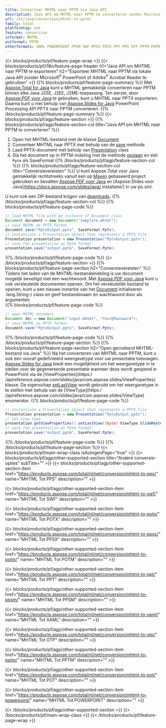 ```yaml
---
title: Converteer MHTML naar PPTM via Java API
description: Java API om MHTML naar PPTM te converteren zonder Microsoft Word te gebruiken
url: /nl/java/conversion/mhtml-to-pptm/
family: total
platformtag: net
feature: conversion
informat: MHTML
outformat: PPTM
otherformats: XAML POWERPOINT PPSM SWF PPSX POTX PPT PPS OTP PPTM POTM POT
---
```

{{< blocks/products/pf/feature-page-wrap >}}
{{< blocks/products/pf/i18n/feature-page-header h1="Java API om MHTML naar PPTM te exporteren" h2="Exporteer MHTML naar PPTM via lokale Java API zonder Microsoft<sup>&reg;</sup> PowerPoint of Adobe<sup>&reg;</sup> Acrobat Reader te gebruiken" >}}
{{% blocks/products/pf/feature-page-summary %}}
Met [Aspose.Total for Java](https://products.aspose.com/total/java/) kunt u MHTML gemakkelijk converteren naar PPTM binnen elke Java J2SE, J2EE, J2ME-toepassing. Ten eerste, door [Aspose.PDF voor Java](https://products.aspose.com/pdf/java/) te gebruiken, kunt u MHTML naar PPTX exporteren. Daarna kunt u met behulp van [Aspose.Slides for Java](https://products.aspose.com/slides/java/) PowerPoint Processing API PPTX naar PPTM converteren.
{{% /blocks/products/pf/feature-page-summary  %}}
{{< blocks/products/pf/agp/feature-section >}}
{{% blocks/products/pf/agp/feature-section-col title="Java API om MHTML naar PPTM te converteren" %}}
1. Open het MHTML-bestand met de klasse [Document](https://apireference.aspose.com/pdf/java/com.aspose.pdf/Document)
2. Converteer MHTML naar PPTX met behulp van de [save](https://apireference.aspose.com/pdf/java/com.aspose.pdf/Document#save-java.lang.String-int-) methode
3. Laad PPTX-document met behulp van [Presentation](https://apireference.aspose.com/slides/java/com.aspose.slides/Presentation) class
4. Sla het document op in PPTM-indeling met de methode [opslaan](https://apireference.aspose.com/slides/java/com.aspose.slides/Presentation#save-java.lang.String-int-) en stel ` Pptm` als SaveFormat
{{% /blocks/products/pf/agp/feature-section-col %}}
{{% blocks/products/pf/agp/feature-section-col title="Conversievereisten" %}}
U kunt Aspose.Total voor Java gemakkelijk rechtstreeks vanuit een op [Maven](https://repository.aspose.com/webapp/#/artifacts/browse/tree/General/repo/com/aspose/aspose-total) gebaseerd project gebruiken en bevatten [Aspose.PDF voor Java](https://docs.aspose.com/pdf/java/installation/) en [Aspose.Slides voor Java](https://docs.aspose.com/slides/java/ installatie/) in uw po.xml.

U kunt ook een ZIP-bestand krijgen van [downloads](https://downloads.aspose.com/total/java).
{{% /blocks/products/pf/agp/feature-section-col %}}
{{% blocks/products/pf/feature-page-code %}}

```java
// load MHTML file with an instance of Document class
Document document = new Document("template.mhtml");
// save MHTML as PPTX format 
document.save("PptxOutput.pptx", SaveFormat.Pptx); 
// instantiate a Presentation object that represents a PPTX file
Presentation presentation = new Presentation("PptxOutput.pptx");
// save the presentation as Pptm format
presentation.save("output.pptm", SaveFormat.Pptm);   
```
{{% /blocks/products/pf/feature-page-code %}}
{{< /blocks/products/pf/agp/feature-section >}}
{{% blocks/products/pf/feature-page-section  h2="Conversievereisten" %}}
Tijdens het laden van de MHTML-bestandsindeling is uw document mogelijk beveiligd met een wachtwoord. Met [Aspose.PDF voor Java](https://products.aspose.com/pdf/java/) kunt u ook versleutelde documenten openen. Om het versleutelde bestand te openen, kunt u een nieuwe instantie van het [Document](https://apireference.aspose.com/pdf/java/com.aspose.pdf/Document#Document-java.lang.String-java) initialiseren .lang.String-) class en geef bestandsnaam en wachtwoord door als argumenten.  
{{% blocks/products/pf/feature-page-code %}}

```java
// open MHTML document
Document doc = new Document("input.mhtml", "Your@Password");
// save MHTML as PPTX format 
document.save("PptxOutput.pptx", SaveFormat.Pptx); 

```
{{% /blocks/products/pf/feature-page-code  %}}
{{% /blocks/products/pf/feature-page-section %}}
{{% blocks/products/pf/feature-page-section  h2="Open gecodeerd MHTML-bestand via Java" %}}
Na het converteren van MHTML naar PPTM, kunt u ook een vooraf gedefinieerd weergavetype voor uw presentatie toevoegen. [Aspose.Slides for Java](https://products.aspose.com/slides/java/) biedt een mogelijkheid om het weergavetype in te stellen voor de gegenereerde presentatie wanneer deze wordt geopend in PowerPoint via de [ViewProperties](https:/ /apireference.aspose.com/slides/java/com.aspose.slides/ViewProperties) klasse. De eigenschap [setLastView](https://apireference.aspose.com/slides/java/com.aspose.slides/ViewProperties#setLastView-int-) wordt gebruikt om het weergavetype in te stellen met behulp van de [ViewType](https:/ /apireference.aspose.com/slides/java/com.aspose.slides/ViewType) enumerator. 
{{% blocks/products/pf/feature-page-code %}}

```java
// instantiate a Presentation object that represents a PPTX file
Presentation presentation = new Presentation("PptxOutput.pptx");
// set view type
presentation.getViewProperties().setLastView((byte) ViewType.SlideMasterView);
// save the presentation as Pptm format
presentation.save("output.pptm", SaveFormat.Pptm);    
```
{{% /blocks/products/pf/feature-page-code  %}}
{{% /blocks/products/pf/feature-page-section %}}
{{< blocks/products/pf/main-wrap-class isAutogenPage="true" >}}
{{< blocks/products/pf/agp/other-supported-section title="Andere conversie-opties" subTitle="" >}}
{{< blocks/products/pf/agp/other-supported-section-item href="https://products.aspose.com/total/nl/net/conversion/mhtml-to-pps/" name="MHTML Tot PPS" description="" >}}

{{< blocks/products/pf/agp/other-supported-section-item href="https://products.aspose.com/total/nl/net/conversion/mhtml-to-swf/" name="MHTML Tot SWF" description="" >}}

{{< blocks/products/pf/agp/other-supported-section-item href="https://products.aspose.com/total/nl/net/conversion/mhtml-to-potx/" name="MHTML Tot POTX" description="" >}}

{{< blocks/products/pf/agp/other-supported-section-item href="https://products.aspose.com/total/nl/net/conversion/mhtml-to-ppsx/" name="MHTML Tot PPSX" description="" >}}

{{< blocks/products/pf/agp/other-supported-section-item href="https://products.aspose.com/total/nl/net/conversion/mhtml-to-potm/" name="MHTML Tot POTM" description="" >}}

{{< blocks/products/pf/agp/other-supported-section-item href="https://products.aspose.com/total/nl/net/conversion/mhtml-to-ppt/" name="MHTML Tot PPT" description="" >}}

{{< blocks/products/pf/agp/other-supported-section-item href="https://products.aspose.com/total/nl/net/conversion/mhtml-to-ppsm/" name="MHTML Tot PPSM" description="" >}}

{{< blocks/products/pf/agp/other-supported-section-item href="https://products.aspose.com/total/nl/net/conversion/mhtml-to-xaml/" name="MHTML Tot XAML" description="" >}}

{{< blocks/products/pf/agp/other-supported-section-item href="https://products.aspose.com/total/nl/net/conversion/mhtml-to-otp/" name="MHTML Tot OTP" description="" >}}

{{< blocks/products/pf/agp/other-supported-section-item href="https://products.aspose.com/total/nl/net/conversion/mhtml-to-pptm/" name="MHTML Tot PPTM" description="" >}}

{{< blocks/products/pf/agp/other-supported-section-item href="https://products.aspose.com/total/nl/net/conversion/mhtml-to-pot/" name="MHTML Tot POT" description="" >}}

{{< blocks/products/pf/agp/other-supported-section-item href="https://products.aspose.com/total/nl/net/conversion/mhtml-to-powerpoint/" name="MHTML Tot POWERPOINT" description="" >}}


{{< /blocks/products/pf/agp/other-supported-section >}}
{{< /blocks/products/pf/main-wrap-class >}}
{{< /blocks/products/pf/feature-page-wrap >}}